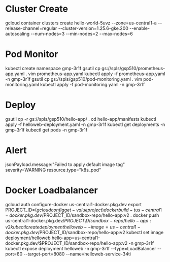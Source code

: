 # Cluster Create

gcloud container clusters create hello-world-5uvz --zone=us-central1-a --release-channel=regular --cluster-version=1.25.6-gke.200 --enable-autoscaling --num-nodes=3 --min-nodes=2 --max-nodes=6

# Pod Monitor

kubectl create namespace gmp-3r1f
gsutil cp gs://spls/gsp510/prometheus-app.yaml .
vim prometheus-app.yaml
kubectl apply -f prometheus-app.yaml -n gmp-3r1f
gsutil cp gs://spls/gsp510/pod-monitoring.yaml .
vim pod-monitoring.yaml
kubectl apply -f pod-monitoring.yaml -n gmp-3r1f

# Deploy
gsutil cp -r gs://spls/gsp510/hello-app/ .
cd hello-app/manifests
kubectl apply -f helloweb-deployment.yaml -n gmp-3r1f 
kubectl get deployments -n gmp-3r1f
kubectl get pods -n gmp-3r1f

# Alert
jsonPayload.message:"Failed to apply default image tag"
severity=WARNING
resource.type="k8s_pod"

# Docker Loadbalancer
gcloud auth configure-docker us-central1-docker.pkg.dev
export PROJECT_ID=$(gcloud config get-value project)
docker build -t us-central1-docker.pkg.dev/$PROJECT_ID/sandbox-repo/hello-app:v2 .
docker push us-central1-docker.pkg.dev/$PROJECT_ID/sandbox-repo/hello-app:v2
kubectl create deployment helloweb --image=us-central1-docker.pkg.dev/$PROJECT_ID/sandbox-repo/hello-app:v2
kubectl set image deployment/helloweb hello-app=us-central1-docker.pkg.dev/$PROJECT_ID/sandbox-repo/hello-app:v2 -n gmp-3r1f
kubectl expose deployment helloweb -n gmp-3r1f --type=LoadBalancer --port=80 --target-port=8080 --name=helloweb-service-34ti




